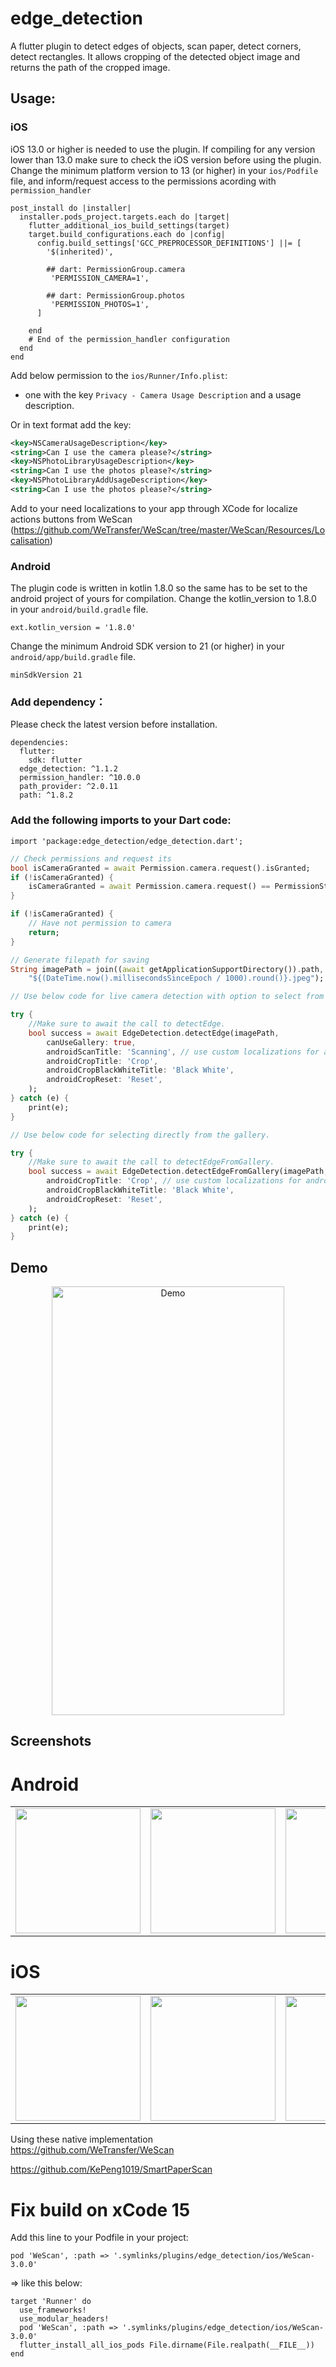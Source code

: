 # edge_detection

A flutter plugin to detect edges of objects, scan paper, detect corners, detect rectangles. It allows cropping of the detected object image and returns the path of the cropped image.

## Usage:

### iOS

iOS 13.0 or higher is needed to use the plugin. If compiling for any version lower than 13.0 make sure to check the iOS version before using the plugin. Change the minimum platform version to 13 (or higher) in your `ios/Podfile` file, and inform/request access to the permissions acording with `permission_handler`

```
post_install do |installer|
  installer.pods_project.targets.each do |target|
    flutter_additional_ios_build_settings(target)
    target.build_configurations.each do |config|
      config.build_settings['GCC_PREPROCESSOR_DEFINITIONS'] ||= [
        '$(inherited)',

        ## dart: PermissionGroup.camera
         'PERMISSION_CAMERA=1',

        ## dart: PermissionGroup.photos
         'PERMISSION_PHOTOS=1',
      ]

    end
    # End of the permission_handler configuration
  end
end
```

Add below permission to the `ios/Runner/Info.plist`:

- one with the key `Privacy - Camera Usage Description` and a usage description.

Or in text format add the key:

```xml
<key>NSCameraUsageDescription</key>
<string>Can I use the camera please?</string>
<key>NSPhotoLibraryUsageDescription</key>
<string>Can I use the photos please?</string>
<key>NSPhotoLibraryAddUsageDescription</key>
<string>Can I use the photos please?</string>
```

Add to your need localizations to your app through XCode for localize actions buttons from WeScan (https://github.com/WeTransfer/WeScan/tree/master/WeScan/Resources/Localisation)

### Android

The plugin code is written in kotlin 1.8.0 so the same has to be set to the android project of yours for compilation.
Change the kotlin_version to 1.8.0 in your `android/build.gradle` file.

```
ext.kotlin_version = '1.8.0'
```

Change the minimum Android SDK version to 21 (or higher) in your `android/app/build.gradle` file.

```
minSdkVersion 21
```

### Add dependency：

Please check the latest version before installation.

```
dependencies:
  flutter:
    sdk: flutter
  edge_detection: ^1.1.2
  permission_handler: ^10.0.0
  path_provider: ^2.0.11
  path: ^1.8.2
```

### Add the following imports to your Dart code:

```
import 'package:edge_detection/edge_detection.dart';
```

```dart
// Check permissions and request its
bool isCameraGranted = await Permission.camera.request().isGranted;
if (!isCameraGranted) {
    isCameraGranted = await Permission.camera.request() == PermissionStatus.granted;
}

if (!isCameraGranted) {
    // Have not permission to camera
    return;
}

// Generate filepath for saving
String imagePath = join((await getApplicationSupportDirectory()).path,
    "${(DateTime.now().millisecondsSinceEpoch / 1000).round()}.jpeg");

// Use below code for live camera detection with option to select from gallery in the camera feed.

try {
    //Make sure to await the call to detectEdge.
    bool success = await EdgeDetection.detectEdge(imagePath,
        canUseGallery: true,
        androidScanTitle: 'Scanning', // use custom localizations for android
        androidCropTitle: 'Crop',
        androidCropBlackWhiteTitle: 'Black White',
        androidCropReset: 'Reset',
    );
} catch (e) {
    print(e);
}

// Use below code for selecting directly from the gallery.

try {
    //Make sure to await the call to detectEdgeFromGallery.
    bool success = await EdgeDetection.detectEdgeFromGallery(imagePath,
        androidCropTitle: 'Crop', // use custom localizations for android
        androidCropBlackWhiteTitle: 'Black White',
        androidCropReset: 'Reset',
    );
} catch (e) {
    print(e);
}

```

## Demo

<p align="center">
  <img src="https://raw.githubusercontent.com/sawankumarbundelkhandi/edge_detection/master/screenshots/demo.gif" alt="Demo" style="margin:auto" width="372" height="686">
</p>

## Screenshots

# Android

<div style="text-align: center">
   <table>
      <tr>
         <td style="text-align: center">
            <img src="https://raw.githubusercontent.com/sawankumarbundelkhandi/edge_detection/master/screenshots/android/1.png" width="200"/>
         </td>
         <td style="text-align: center">
            <img src="https://raw.githubusercontent.com/sawankumarbundelkhandi/edge_detection/master/screenshots/android/2.png" width="200" />
         </td>
         <td style="text-align: center">
            <img src="https://raw.githubusercontent.com/sawankumarbundelkhandi/edge_detection/master/screenshots/android/3.png" width="200"/>
         </td>
      </tr>
   </table>
</div>

# iOS

<div style="text-align: center">
   <table>
      <tr>
         <td style="text-align: center">
            <img src="https://raw.githubusercontent.com/sawankumarbundelkhandi/edge_detection/master/screenshots/ios/1.PNG" width="200"/>
         </td>
         <td style="text-align: center">
            <img src="https://raw.githubusercontent.com/sawankumarbundelkhandi/edge_detection/master/screenshots/ios/2.PNG" width="200" />
         </td>
         <td style="text-align: center">
            <img src="https://raw.githubusercontent.com/sawankumarbundelkhandi/edge_detection/master/screenshots/ios/3.PNG" width="200"/>
         </td>
      </tr>
   </table>
</div>
   
Using these native implementation   
<a>https://github.com/WeTransfer/WeScan</a>

<a>https://github.com/KePeng1019/SmartPaperScan</a>


# Fix build on xCode 15

Add this line to your Podfile in your project: 
```
pod 'WeScan', :path => '.symlinks/plugins/edge_detection/ios/WeScan-3.0.0'
```
=> like this below:

```
target 'Runner' do
  use_frameworks!
  use_modular_headers!
  pod 'WeScan', :path => '.symlinks/plugins/edge_detection/ios/WeScan-3.0.0'
  flutter_install_all_ios_pods File.dirname(File.realpath(__FILE__))
end
```
